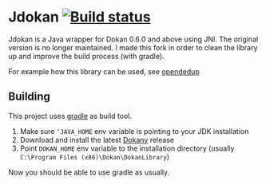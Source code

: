 Jdokan [![Build status](https://ci.appveyor.com/api/projects/status/bbc77ypvx96ijqif?svg=true)](https://ci.appveyor.com/project/sherter/jdokan-nu5cd)
======

Jdokan is a Java wrapper for Dokan 0.6.0 and above using JNI.
The original version is no longer maintained. I made this fork 
in order to clean the library up and improve the build process (with gradle).

For example how this library can be used, see [opendedup](http://code.google.com/p/opendedup/source/browse/trunk/src/org/opendedup/sdfs/windows/fs/WinSDFS.java)

## Building
This project uses [gradle](http://gradle.org/) as build tool.

1. Make sure `'JAVA_HOME` env variable is pointing to your JDK installation
2. Download and install the latest [Dokany](https://github.com/Maxhy/dokany/releases) release
3. Point `DOKAN_HOME` env variable to the installation directory (usually `C:\Program Files (x86)\Dokan\DokanLibrary`)

Now you should be able to use gradle as usually.
